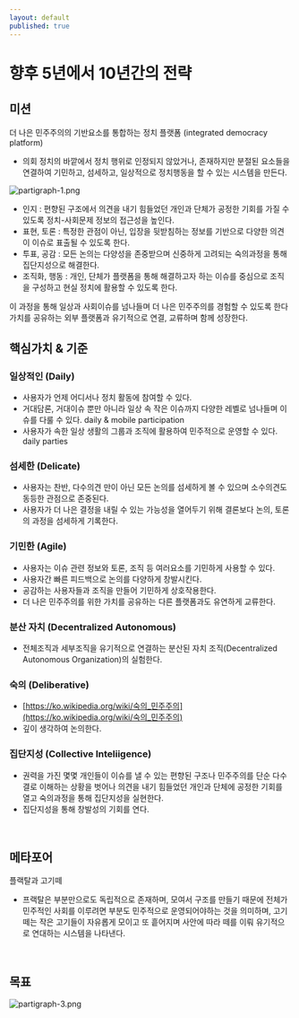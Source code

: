 ```yaml
---
layout: default
published: true
---
```







# 향후 5년에서 10년간의 전략

## 미션

더 나은 민주주의의 기반요소를 통합하는 정치 플랫폼 (integrated democracy platform)

* 의회 정치의 바깥에서 정치 행위로 인정되지 않았거나, 존재하지만 분절된 요소들을 연결하여 기민하고, 섬세하고, 일상적으로 정치행동을 할 수 있는 시스템을 만든다.

![partigraph-1.png]({{site.baseurl}}/media/partigraph-1.png)

* 인지 : 편향된 구조에서 의견을 내기 힘들었던 개인과 단체가 공정한 기회를 가질 수 있도록 정치-사회문제 정보의 접근성을 높인다.
* 표현, 토론 : 특정한 관점이 아닌, 입장을 뒷받침하는 정보를 기반으로 다양한 의견이 이슈로 표출될 수 있도록 한다.
* 투표, 공감 : 모든 논의는 다양성을 존중받으며 신중하게 고려되는 숙의과정을 통해 집단지성으로 해결한다.
* 조직화, 행동 : 개인, 단체가 플랫폼을 통해 해결하고자 하는 이슈를 중심으로 조직을 구성하고 현실 정치에 활용할 수 있도록 한다.

이 과정을 통해 일상과 사회이슈를 넘나들며 더 나은 민주주의를 경험할 수 있도록 한다
가치를 공유하는 외부 플랫폼과 유기적으로 연결, 교류하며 함께 성장한다.


## 핵심가치 & 기준

### 일상적인 (Daily)

* 사용자가 언제 어디서나 정치 활동에 참여할 수 있다.
* 거대담론, 거대이슈 뿐만 아니라 일상 속 작은 이슈까지 다양한 레벨로 넘나들며 이슈를 다룰 수 있다. daily & mobile participation
* 사용자가 속한 일상 생활의 그룹과 조직에 활용하여 민주적으로 운영할 수 있다. daily parties

### 섬세한 (Delicate)

* 사용자는 찬반, 다수의견 만이 아닌 모든 논의를 섬세하게 볼 수 있으며 소수의견도 동등한 관점으로 존중된다.
* 사용자가 더 나은 결정을 내릴 수 있는 가능성을 열어두기 위해 결론보다 논의, 토론의 과정을 섬세하게 기록한다.

### 기민한 (Agile)

* 사용자는 이슈 관련 정보와 토론, 조직 등 여러요소를 기민하게 사용할 수 있다.
* 사용자간 빠른 피드백으로 논의를 다양하게 창발시킨다.
* 공감하는 사용자들과 조직을 만들어 기민하게 상호작용한다.
* 더 나은 민주주의를 위한 가치를 공유하는 다른 플랫폼과도 유연하게 교류한다.

### 분산 자치 (Decentralized Autonomous)

* 전체조직과 세부조직을 유기적으로 연결하는 분산된 자치 조직(Decentralized Autonomous Organization)의 실험한다.

### 숙의 (Deliberative)

* [https://ko.wikipedia.org/wiki/숙의_민주주의](https://ko.wikipedia.org/wiki/숙의_민주주의)
* 깊이 생각하여 논의한다.

### 집단지성 (Collective Inteliigence)

* 권력을 가진 몇몇 개인들이 이슈를 낼 수 있는 편향된 구조나 민주주의를 단순 다수결로 이해하는 상황을 벗어나 의견을 내기 힘들었던 개인과 단체에 공정한 기회를 열고 숙의과정을 통해 집단지성을 실현한다.
* 집단지성을 통해 창발성의 기회를 연다.

&nbsp;

## 메타포어

플랙탈과 고기떼

* 프랙탈은 부분만으로도 독립적으로 존재하며, 모여서 구조를 만들기 때문에 전체가 민주적인 사회를 이루려면 부분도 민주적으로 운영되어야하는 것을 의미하며, 고기떼는 작은 고기들이 자유롭게 모이고 또 흩어지며 사안에 따라 떼를 이뤄 유기적으로 연대하는 시스템을 나타낸다.

&nbsp;

## 목표

![partigraph-3.png]({{site.baseurl}}/media/partigraph-3.png)


